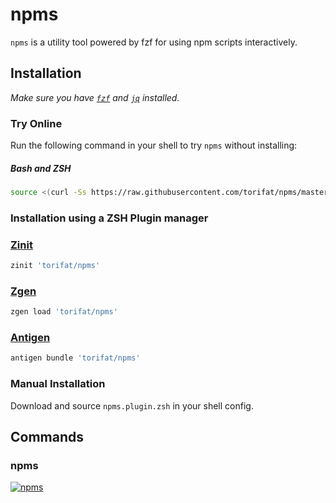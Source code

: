 # npms

`npms` is a utility tool powered by fzf for using npm scripts interactively.

## Installation

_Make sure you have [`fzf`](https://github.com/junegunn/fzf) and [`jq`](https://stedolan.github.io/jq/) installed._

### Try Online

Run the following command in your shell to try `npms` without installing:

##### Bash and ZSH

```bash
source <(curl -Ss https://raw.githubusercontent.com/torifat/npms/master/npms.plugin.zsh)
```

### Installation using a ZSH Plugin manager

### [Zinit](https://github.com/zdharma/zinit)

```zsh
zinit 'torifat/npms'
```

### [Zgen](https://github.com/tarjoilija/zgen)

```zsh
zgen load 'torifat/npms'
```

### [Antigen](https://github.com/zsh-users/antigen)

```zsh
antigen bundle 'torifat/npms'
```

### Manual Installation

Download and source `npms.plugin.zsh` in your shell config.

## Commands

### npms

[![npms](https://asciinema.org/a/307422.svg)](https://asciinema.org/a/307422)

